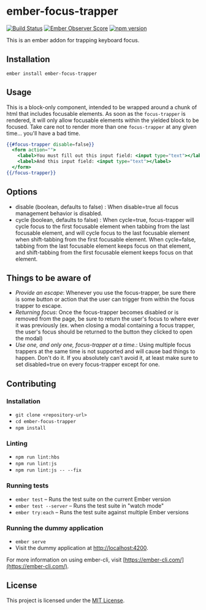ember-focus-trapper
==============================================================================
[![Build Status](https://travis-ci.com/steveszc/ember-focus-trapper.svg?branch=master)](https://travis-ci.com/steveszc/ember-focus-trapper) [![Ember Observer Score](https://emberobserver.com/badges/ember-focus-trapper.svg)](https://emberobserver.com/addons/ember-focus-trapper) [![npm version](https://badge.fury.io/js/ember-focus-trapper.svg)](http://badge.fury.io/js/ember-focus-trapper)

This is an ember addon for trapping keyboard focus.

Installation
------------------------------------------------------------------------------

```
ember install ember-focus-trapper
```


Usage
------------------------------------------------------------------------------
This is a block-only component, intended to be wrapped around a chunk of html that includes focusable elements.
As soon as the `focus-trapper` is rendered, it will only allow focusable elements within the yielded block to be focused.
Take care not to render more than one `focus-trapper` at any given time... you'll have a bad time.

```hbs
{{#focus-trapper disable=false}}
  <form action="">
    <label>You must fill out this input field: <input type="text"></label>
    <label>And this input field: <input type="text"></label>
  </form>
{{/focus-trapper}}
```

Options
------------------------------------------------------------------------------
- disable (boolean, defaults to false) : When disable=true all focus management behavior is disabled.
- cycle (boolean, defaults to false) : When cycle=true, focus-trapper will cycle focus to the first focusable element when tabbing from the last focusable element, and will cycle focus to the last focusable element when shift-tabbing from the first focusable element. When cycle=false, tabbing from the last focusable element keeps focus on that element, and shift-tabbing from the first focusable element keeps focus on that element.

Things to be aware of
------------------------------------------------------------------------------
- _Provide an escape_:
Whenever you use the focus-trapper, be sure there is some button or action that the user can trigger from within the focus trapper to escape.
- _Returning focus_:
Once the focus-trapper becomes disabled or is removed from the page, be sure to return the user's focus to where ever it was previously (ex. when closing a modal containing a focus trapper, the user's focus should be returned to the button they clicked to open the modal)
- _Use one, and only one, focus-trapper at a time._:
Using multiple focus trappers at the same time is not supported and will cause bad things to happen. Don't do it. If you absolutely can't avoid it, at least make sure to set disabled=true on every focus-trapper except for one.

Contributing
------------------------------------------------------------------------------

### Installation

* `git clone <repository-url>`
* `cd ember-focus-trapper`
* `npm install`

### Linting

* `npm run lint:hbs`
* `npm run lint:js`
* `npm run lint:js -- --fix`

### Running tests

* `ember test` – Runs the test suite on the current Ember version
* `ember test --server` – Runs the test suite in "watch mode"
* `ember try:each` – Runs the test suite against multiple Ember versions

### Running the dummy application

* `ember serve`
* Visit the dummy application at [http://localhost:4200](http://localhost:4200).

For more information on using ember-cli, visit [https://ember-cli.com/](https://ember-cli.com/).

License
------------------------------------------------------------------------------

This project is licensed under the [MIT License](LICENSE.md).
